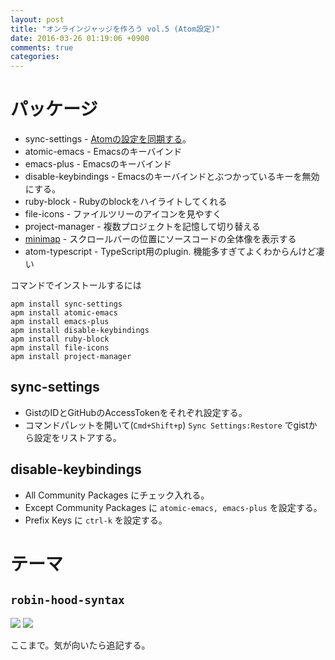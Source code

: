 ```yaml
---
layout: post
title: "オンラインジャッジを作ろう vol.5 (Atom設定)"
date: 2016-03-26 01:19:06 +0900
comments: true
categories:
---
```


# パッケージ
+ sync-settings - [Atomの設定を同期する](http://qiita.com/T_M/items/0fb0804eb1fd256aac4e)。
+ atomic-emacs - Emacsのキーバインド
+ emacs-plus   - Emacsのキーバインド
+ disable-keybindings - Emacsのキーバインドとぶつかっているキーを無効にする。
+ ruby-block - Rubyのblockをハイライトしてくれる
+ file-icons - ファイルツリーのアイコンを見やすく
+ project-manager - 複数プロジェクトを記憶して切り替える
+ [minimap](https://atom.io/packages/minimap) - スクロールバーの位置にソースコードの全体像を表示する
+ atom-typescript - TypeScript用のplugin. 機能多すぎてよくわからんけど凄い



コマンドでインストールするには

```
apm install sync-settings
apm install atomic-emacs
apm install emacs-plus
apm install disable-keybindings
apm install ruby-block
apm install file-icons
apm install project-manager
```

## sync-settings
+ GistのIDとGitHubのAccessTokenをそれぞれ設定する。
+ コマンドパレットを開いて(`Cmd+Shift+p`) `Sync Settings:Restore` でgistから設定をリストアする。

## disable-keybindings
+ All Community Packages にチェック入れる。
+ Except Community Packages に `atomic-emacs, emacs-plus` を設定する。
+ Prefix Keys に `ctrl-k` を設定する。

# テーマ
## `robin-hood-syntax`
![](https://i.github-camo.com/ab5bd775f86c75113818f712d96c55ba934e1cf8/68747470733a2f2f6769746875622e636f6d2f617a61742d696f2f61746f6d2d726f62696e2d686f6f642d73796e7461782f626c6f622f6d61737465722f696d616765732f68746d6c2e706e673f7261773d74727565)
![](https://i.github-camo.com/e16edf8a04d83900fd3cb9d6907fe8b677e051e7/68747470733a2f2f6769746875622e636f6d2f617a61742d696f2f61746f6d2d726f62696e2d686f6f642d73796e7461782f626c6f622f6d61737465722f696d616765732f6373732e706e673f7261773d74727565)


ここまで。気が向いたら追記する。
